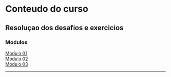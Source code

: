# Conteudo do curso

## Resoluçao dos desafios e exercicios  

### Modulos

[Modulo 01](modulo01/modulo01.md)  
[Modulo 02](modulo02/modulo02.md)  
[Modulo 03](modulo03/modulo03.md)

---
